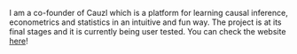 I am a co-founder of Cauzl which is a platform for learning causal inference, econometrics and statistics in an intuitive and fun way. The project is at its final stages and it is currently being user tested. You can check the website [here](www.cauzl.com)!